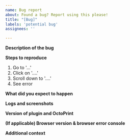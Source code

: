 ```yaml
---
name: Bug report
about: Found a bug? Report using this please!
title: "[Bug]"
labels: 'potential bug'
assignees: ''

---
```


**Description of the bug**
<!-- Describe the bug as best as you can. -->

**Steps to reproduce**
<!-- Please include any relevant settings & your hardware configuration here -->
1. Go to '...'
2. Click on '....'
3. Scroll down to '....'
4. See error

**What did you expect to happen**

**Logs and screenshots**
<!-- Please upload the log file `plugin_ws281x_led_status_debug.log` as well as an `octoprint.log` from OctoPrint's logging panel, these are VERY helpful and shouldn't be missed.... -->

**Version of plugin and OctoPrint**
<!-- Can be found within OctoPrint on the plugin manager page -->

**(If applicable) Browser version & browser error console**
<!-- Only needed if you are reporting an issue with the web interface -->

**Additional context**
<!-- Anything else to add? -->
